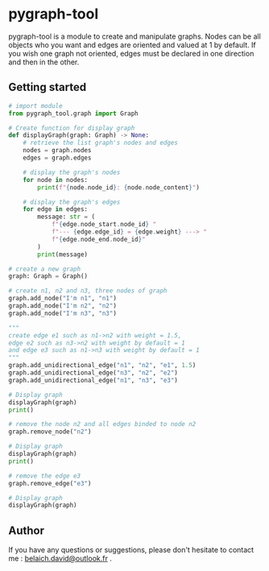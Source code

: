 # pygraph-tool

pygraph-tool is a module to create and manipulate graphs. Nodes can be all objects who you want and edges are oriented and valued at 1 by default. If you wish one graph not oriented, edges must be declared in one direction and then in the other.

## Getting started

```python
# import module
from pygraph_tool.graph import Graph

# Create function for display graph
def displayGraph(graph: Graph) -> None:
    # retrieve the list graph's nodes and edges
    nodes = graph.nodes
    edges = graph.edges

    # display the graph's nodes
    for node in nodes:
        print(f"{node.node_id}: {node.node_content}")

    # display the graph's edges
    for edge in edges:
        message: str = (
            f"{edge.node_start.node_id} "
            f"--- {edge.edge_id} = {edge.weight} ---> "
            f"{edge.node_end.node_id}"
        )
        print(message)

# create a new graph
graph: Graph = Graph()

# create n1, n2 and n3, three nodes of graph
graph.add_node("I'm n1", "n1")
graph.add_node("I'm n2", "n2")
graph.add_node("I'm n3", "n3")

"""
create edge e1 such as n1->n2 with weight = 1.5,
edge e2 such as n3->n2 with weight by default = 1
and edge e3 such as n1->n3 with weight by default = 1
"""
graph.add_unidirectional_edge("n1", "n2", "e1", 1.5)
graph.add_unidirectional_edge("n3", "n2", "e2")
graph.add_unidirectional_edge("n1", "n3", "e3")

# Display graph
displayGraph(graph)
print()

# remove the node n2 and all edges binded to node n2
graph.remove_node("n2")

# Display graph
displayGraph(graph)
print()

# remove the edge e3
graph.remove_edge("e3")

# Display graph
displayGraph(graph)
```

## Author

If you have any questions or suggestions, please don't hesitate to contact me : <belaich.david@outlook.fr> .
